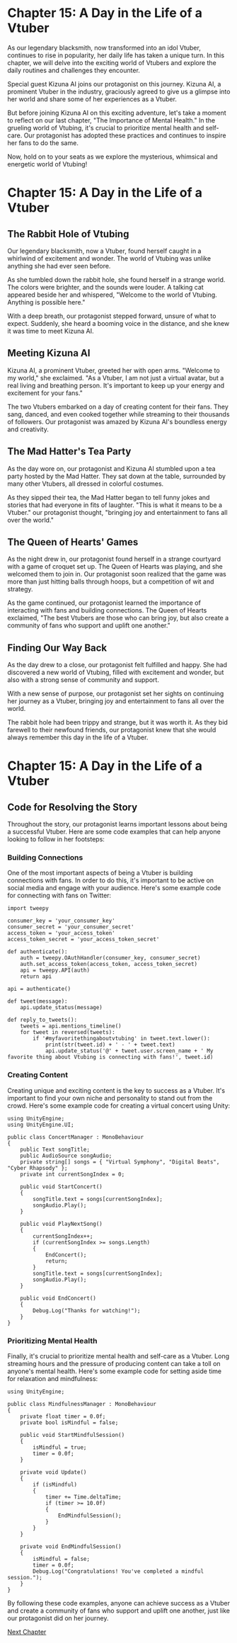 # Chapter 15: A Day in the Life of a Vtuber

As our legendary blacksmith, now transformed into an idol Vtuber, continues to rise in popularity, her daily life has taken a unique turn. In this chapter, we will delve into the exciting world of Vtubers and explore the daily routines and challenges they encounter.

Special guest Kizuna AI joins our protagonist on this journey. Kizuna AI, a prominent Vtuber in the industry, graciously agreed to give us a glimpse into her world and share some of her experiences as a Vtuber.

But before joining Kizuna AI on this exciting adventure, let's take a moment to reflect on our last chapter, "The Importance of Mental Health." In the grueling world of Vtubing, it's crucial to prioritize mental health and self-care. Our protagonist has adopted these practices and continues to inspire her fans to do the same.

Now, hold on to your seats as we explore the mysterious, whimsical and energetic world of Vtubing!
# Chapter 15: A Day in the Life of a Vtuber

## The Rabbit Hole of Vtubing 

Our legendary blacksmith, now a Vtuber, found herself caught in a whirlwind of excitement and wonder. The world of Vtubing was unlike anything she had ever seen before. 

As she tumbled down the rabbit hole, she found herself in a strange world. The colors were brighter, and the sounds were louder. A talking cat appeared beside her and whispered, "Welcome to the world of Vtubing. Anything is possible here."

With a deep breath, our protagonist stepped forward, unsure of what to expect. Suddenly, she heard a booming voice in the distance, and she knew it was time to meet Kizuna AI. 

## Meeting Kizuna AI

Kizuna AI, a prominent Vtuber, greeted her with open arms. "Welcome to my world," she exclaimed. "As a Vtuber, I am not just a virtual avatar, but a real living and breathing person. It's important to keep up your energy and excitement for your fans."

The two Vtubers embarked on a day of creating content for their fans. They sang, danced, and even cooked together while streaming to their thousands of followers. Our protagonist was amazed by Kizuna AI's boundless energy and creativity.

## The Mad Hatter's Tea Party

As the day wore on, our protagonist and Kizuna AI stumbled upon a tea party hosted by the Mad Hatter. They sat down at the table, surrounded by many other Vtubers, all dressed in colorful costumes.

As they sipped their tea, the Mad Hatter began to tell funny jokes and stories that had everyone in fits of laughter. "This is what it means to be a Vtuber." our protagonist thought, "bringing joy and entertainment to fans all over the world."

## The Queen of Hearts' Games

As the night drew in, our protagonist found herself in a strange courtyard with a game of croquet set up. The Queen of Hearts was playing, and she welcomed them to join in. Our protagonist soon realized that the game was more than just hitting balls through hoops, but a competition of wit and strategy.

As the game continued, our protagonist learned the importance of interacting with fans and building connections. The Queen of Hearts exclaimed, "The best Vtubers are those who can bring joy, but also create a community of fans who support and uplift one another."

## Finding Our Way Back

As the day drew to a close, our protagonist felt fulfilled and happy. She had discovered a new world of Vtubing, filled with excitement and wonder, but also with a strong sense of community and support.

With a new sense of purpose, our protagonist set her sights on continuing her journey as a Vtuber, bringing joy and entertainment to fans all over the world.

The rabbit hole had been trippy and strange, but it was worth it. As they bid farewell to their newfound friends, our protagonist knew that she would always remember this day in the life of a Vtuber.
# Chapter 15: A Day in the Life of a Vtuber

## Code for Resolving the Story

Throughout the story, our protagonist learns important lessons about being a successful Vtuber. Here are some code examples that can help anyone looking to follow in her footsteps:

### Building Connections

One of the most important aspects of being a Vtuber is building connections with fans. In order to do this, it's important to be active on social media and engage with your audience. Here's some example code for connecting with fans on Twitter:

```
import tweepy

consumer_key = 'your_consumer_key'
consumer_secret = 'your_consumer_secret'
access_token = 'your_access_token'
access_token_secret = 'your_access_token_secret'

def authenticate():
    auth = tweepy.OAuthHandler(consumer_key, consumer_secret)
    auth.set_access_token(access_token, access_token_secret)
    api = tweepy.API(auth)
    return api

api = authenticate()

def tweet(message):
    api.update_status(message)

def reply_to_tweets():
    tweets = api.mentions_timeline()
    for tweet in reversed(tweets):
        if '#myfavoritethingaboutvtubing' in tweet.text.lower():
            print(str(tweet.id) + ' - ' + tweet.text)
            api.update_status('@' + tweet.user.screen_name + ' My favorite thing about Vtubing is connecting with fans!', tweet.id)
```

### Creating Content

Creating unique and exciting content is the key to success as a Vtuber. It's important to find your own niche and personality to stand out from the crowd. Here's some example code for creating a virtual concert using Unity:

```
using UnityEngine;
using UnityEngine.UI;

public class ConcertManager : MonoBehaviour
{
    public Text songTitle;
    public AudioSource songAudio;
    private string[] songs = { "Virtual Symphony", "Digital Beats", "Cyber Rhapsody" };
    private int currentSongIndex = 0;

    public void StartConcert()
    {
        songTitle.text = songs[currentSongIndex];
        songAudio.Play();
    }

    public void PlayNextSong()
    {
        currentSongIndex++;
        if (currentSongIndex >= songs.Length)
        {
            EndConcert();
            return;
        }
        songTitle.text = songs[currentSongIndex];
        songAudio.Play();
    }

    public void EndConcert()
    {
        Debug.Log("Thanks for watching!");
    }
}
```

### Prioritizing Mental Health

Finally, it's crucial to prioritize mental health and self-care as a Vtuber. Long streaming hours and the pressure of producing content can take a toll on anyone's mental health. Here's some example code for setting aside time for relaxation and mindfulness:

```
using UnityEngine;

public class MindfulnessManager : MonoBehaviour
{
    private float timer = 0.0f;
    private bool isMindful = false;

    public void StartMindfulSession()
    {
        isMindful = true;
        timer = 0.0f;
    }

    private void Update()
    {
        if (isMindful)
        {
            timer += Time.deltaTime;
            if (timer >= 10.0f)
            {
                EndMindfulSession();
            }
        }
    }

    private void EndMindfulSession()
    {
        isMindful = false;
        timer = 0.0f;
        Debug.Log("Congratulations! You've completed a mindful session.");
    }
}
```

By following these code examples, anyone can achieve success as a Vtuber and create a community of fans who support and uplift one another, just like our protagonist did on her journey.


[Next Chapter](16_Chapter16.md)